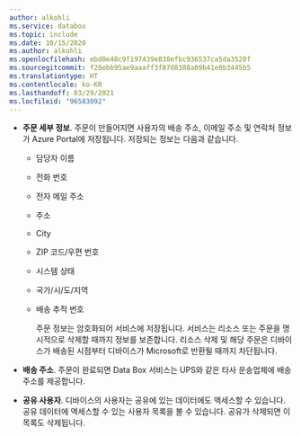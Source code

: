 ```yaml
---
author: alkohli
ms.service: databox
ms.topic: include
ms.date: 10/15/2020
ms.author: alkohli
ms.openlocfilehash: ebd0e48c9f197439e838efbc936537ca5da3520f
ms.sourcegitcommit: f28ebb95ae9aaaff3f87d8388a09b41e0b3445b5
ms.translationtype: HT
ms.contentlocale: ko-KR
ms.lasthandoff: 03/29/2021
ms.locfileid: "96583092"
---
```

- **주문 세부 정보**. 주문이 만들어지면 사용자의 배송 주소, 이메일 주소 및 연락처 정보가 Azure Portal에 저장됩니다. 저장되는 정보는 다음과 같습니다.
  - 담당자 이름
  - 전화 번호
  - 전자 메일 주소
  - 주소
  - City
  - ZIP 코드/우편 번호
  - 시스템 상태
  - 국가/시/도/지역
  - 배송 추적 번호

    주문 정보는 암호화되어 서비스에 저장됩니다. 서비스는 리소스 또는 주문을 명시적으로 삭제할 때까지 정보를 보존합니다. 리소스 삭제 및 해당 주문은 디바이스가 배송된 시점부터 디바이스가 Microsoft로 반환될 때까지 차단됩니다.

- **배송 주소**. 주문이 완료되면 Data Box 서비스는 UPS와 같은 타사 운송업체에 배송 주소를 제공합니다.

- **공유 사용자**. 디바이스의 사용자는 공유에 있는 데이터에도 액세스할 수 있습니다. 공유 데이터에 액세스할 수 있는 사용자 목록을 볼 수 있습니다. 공유가 삭제되면 이 목록도 삭제됩니다.